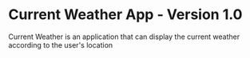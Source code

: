 # Current Weather App - Version 1.0
Current Weather is an application that can display the current weather according to the user's location

